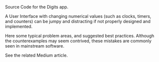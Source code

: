 Source Code for the Digits app.

A User Interface with changing numerical values (such as clocks, timers, and counters) can be jumpy and distracting if not properly designed and implemented.

Here some typical problem areas, and suggested best practices. Although the counterexamples may seem contrived, these mistakes are commonly seen in mainstream software.

See the related Medium article.
